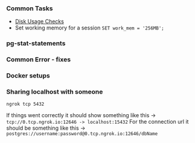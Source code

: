 ### Common Tasks

 - [Disk Usage Checks](https://wiki.postgresql.org/wiki/Disk_Usage)
 - Set working memory for a session ```SET work_mem = '256MB';```
 
 
### pg-stat-statements

### Common Error - fixes

### Docker setups

### Sharing localhost with someone
`ngrok tcp 5432`

If things went correctly it should show something like this -> `tcp://0.tcp.ngrok.io:12646 -> localhost:15432`
For the connection url it should be something like this -> `postgres://username:password@0.tcp.ngrok.io:12646/dbName`


